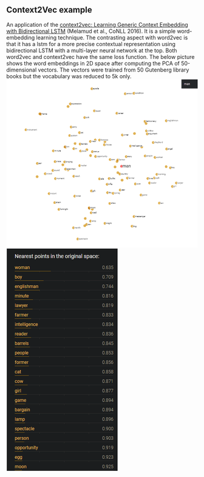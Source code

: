 ## Context2Vec example 

An application of the [context2vec: Learning Generic Context Embedding with Bidirectional LSTM](https://aclanthology.org/K16-1006) (Melamud et al., CoNLL 2016). It is a simple word-embedding learning technique. The contrasting aspect with word2vec is that it has a lstm for a more precise contextual representation using bidirectional LSTM with a multi-layer neural network at the top. 
Both word2vec and context2vec have the same loss function. 
The below picture shows the word embeddings in 2D space after computing the PCA of 50-dimensional vectors. The vectors were trained from 50 Gutenberg library books but the vocabulary was reduced to 5k only. 
![man in vector space with](man.png)
![near words to man](mannear.png)